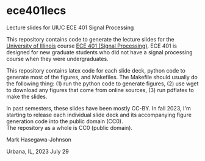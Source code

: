 # ece401lecs
Lecture slides for UIUC ECE 401 Signal Processing

This repository contains code to generate the lecture slides for the [University 
of Illinois](https://illinois.edu/) course [ECE 401 (Signal Processing)](https://ece.illinois.edu/academics/courses/ece401). 
ECE 401 is designed for new graduate students who did not have a signal processing course
when they were undergraduates.  

This repository contains latex code for each slide deck, python code to generate most of the figures,
and Makefiles.  The Makefile should usually do the following thing: (1) run the python code to 
generate figures, (2) use wget to download any figures that come from online sources, (3) 
run pdflatex to make the slides.

In past semesters, these slides have been mostly CC-BY.  In fall 2023, I'm starting to release each individual
slide deck and its accompanying figure generation code into the public domain (CC0).  
The repository as a whole is CC0 (public domain).

Mark Hasegawa-Johnson

Urbana, IL, 2023 July 29
